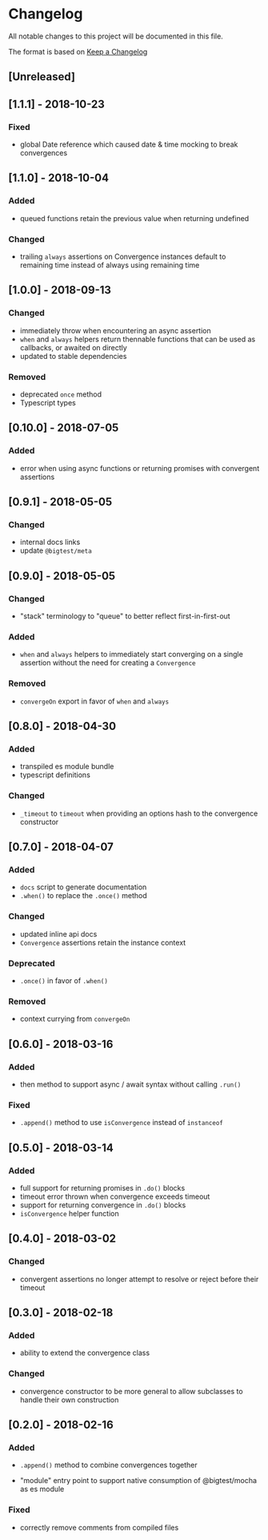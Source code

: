 # Changelog
All notable changes to this project will be documented in this file.

The format is based on [Keep a Changelog](http://keepachangelog.com/en/1.0.0/)

## [Unreleased]

## [1.1.1] - 2018-10-23

### Fixed

- global Date reference which caused date & time mocking to break
  convergences

## [1.1.0] - 2018-10-04

### Added

- queued functions retain the previous value when returning undefined

### Changed

- trailing `always` assertions on Convergence instances default to
  remaining time instead of always using remaining time

## [1.0.0] - 2018-09-13

### Changed

- immediately throw when encountering an async assertion
- `when` and `always` helpers return thennable functions that can be
  used as callbacks, or awaited on directly
- updated to stable dependencies

### Removed

- deprecated `once` method
- Typescript types

## [0.10.0] - 2018-07-05

### Added

- error when using async functions or returning promises with
  convergent assertions

## [0.9.1] - 2018-05-05

### Changed

- internal docs links
- update `@bigtest/meta`

## [0.9.0] - 2018-05-05

### Changed

- "stack" terminology to "queue" to better reflect first-in-first-out

### Added

- `when` and `always` helpers to immediately start converging on a
single assertion without the need for creating a `Convergence`

### Removed

- `convergeOn` export in favor of `when` and `always`

## [0.8.0] - 2018-04-30

### Added

- transpiled es module bundle
- typescript definitions

### Changed

- `_timeout` to `timeout` when providing an options hash to the
convergence constructor

## [0.7.0] - 2018-04-07

### Added

- `docs` script to generate documentation
- `.when()` to replace the `.once()` method

### Changed

- updated inline api docs
- `Convergence` assertions retain the instance context

### Deprecated

- `.once()` in favor of `.when()`

### Removed

- context currying from `convergeOn`

## [0.6.0] - 2018-03-16

### Added

- then method to support async / await syntax without calling `.run()`

### Fixed

- `.append()` method to use `isConvergence` instead of `instanceof`

## [0.5.0] - 2018-03-14

### Added

- full support for returning promises in `.do()` blocks
- timeout error thrown when convergence exceeds timeout
- support for returning convergence in `.do()` blocks
- `isConvergence` helper function

## [0.4.0] - 2018-03-02

### Changed

- convergent assertions no longer attempt to resolve or reject before
their timeout

## [0.3.0] - 2018-02-18

### Added

- ability to extend the convergence class

### Changed

- convergence constructor to be more general to allow subclasses to
handle their own construction

## [0.2.0] - 2018-02-16

### Added

- `.append()` method to combine convergences together

- "module" entry point to support native consumption of @bigtest/mocha
as es module

### Fixed

- correctly remove comments from compiled files
